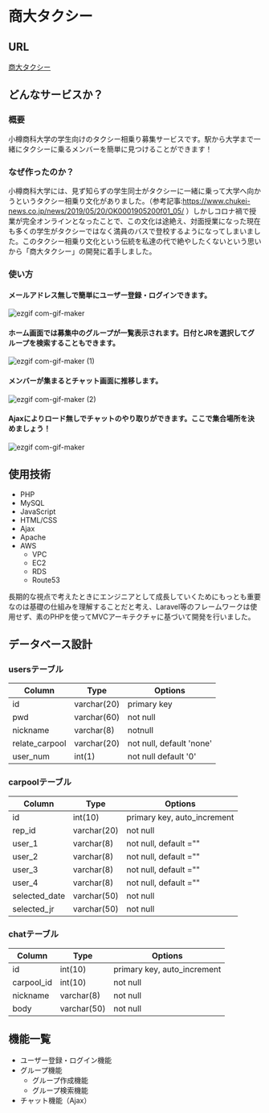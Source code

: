 # 商大タクシー
## URL
[商大タクシー](https://shodaitaxi.space)
## どんなサービスか？
### 概要
小樽商科大学の学生向けのタクシー相乗り募集サービスです。駅から大学まで一緒にタクシーに乗るメンバーを簡単に見つけることができます！

### なぜ作ったのか？
小樽商科大学には、見ず知らずの学生同士がタクシーに一緒に乗って大学へ向かうというタクシー相乗り文化がありました。（参考記事:https://www.chukei-news.co.jp/news/2019/05/20/OK0001905200f01_05/ ）しかしコロナ禍で授業が完全オンラインとなったことで、この文化は途絶え、対面授業になった現在も多くの学生がタクシーではなく満員のバスで登校するようになってしまいました。このタクシー相乗り文化という伝統を私達の代で絶やしたくないという思いから「商大タクシー」の開発に着手しました。

### 使い方
#### メールアドレス無しで簡単にユーザー登録・ログインできます。
![ezgif com-gif-maker](https://user-images.githubusercontent.com/115802057/206840436-9ef6c993-2dd2-4b98-bb3d-52575f0b4149.png)
#### ホーム画面では募集中のグループが一覧表示されます。日付とJRを選択してグループを検索することもできます。
![ezgif com-gif-maker (1)](https://user-images.githubusercontent.com/115802057/206840490-00f5107b-8bc4-41c2-aaf0-8bf033c116ef.png)
#### メンバーが集まるとチャット画面に推移します。
![ezgif com-gif-maker (2)](https://user-images.githubusercontent.com/115802057/206840537-055fc72b-70f0-4439-a6c3-a452693ff8b7.png)
#### Ajaxによりロード無しでチャットのやり取りができます。ここで集合場所を決めましょう！
![ezgif com-gif-maker](https://user-images.githubusercontent.com/115802057/206840257-fad0e4e9-f3ae-4ad5-bd43-205d087993f0.gif)

## 使用技術
- PHP
- MySQL
- JavaScript
- HTML/CSS
- Ajax
- Apache
- AWS
  - VPC
  - EC2
  - RDS
  - Route53  

長期的な視点で考えたときにエンジニアとして成長していくためにもっとも重要なのは基礎の仕組みを理解することだと考え、Laravel等のフレームワークは使用せず、素のPHPを使ってMVCアーキテクチャに基づいて開発を行いました。
## データベース設計
### usersテーブル
|Column|Type|Options|
|-----|----|---------|
|id|varchar(20)|primary key|
|pwd|varchar(60)|not null|
|nickname|varchar(8)|notnull|
|relate_carpool|varchar(20)|not null, default 'none'|
|user_num|int(1)|not null default '0'|
### carpoolテーブル
|Column|Type|Options|
|-----|----|---------|
|id|int(10)|primary key, auto_increment|
|rep_id|varchar(20)|not null|
|user_1|varchar(8)| not null, default =""|
|user_2|varchar(8)| not null, default =""|
|user_3|varchar(8)| not null, default =""|
|user_4|varchar(8)| not null, default =""|
|selected_date|varchar(50)|not null|
|selected_jr|varchar(50)|not null|
### chatテーブル
|Column|Type|Options|
|-----|----|---------|
|id|int(10)|primary key, auto_increment|
|carpool_id|int(10)|not null|
|nickname|varchar(8)|not null|
|body|varchar(50)|not null|
## 機能一覧
- ユーザー登録・ログイン機能
- グループ機能
  - グループ作成機能
  - グループ検索機能
- チャット機能（Ajax）